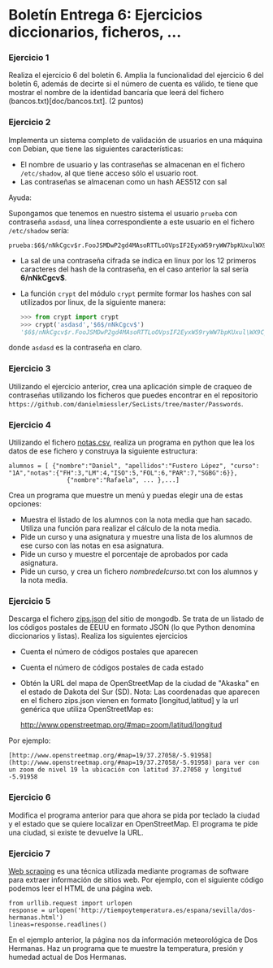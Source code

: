 # Boletín Entrega 6: Ejercicios diccionarios, ficheros, ...

### Ejercicio 1

Realiza el ejercicio 6 del boletín 6. Amplia la funcionalidad del ejercicio 6 del boletín 6, además de decirte si el número de cuenta es válido, te tiene que mostrar el nombre de la identidad bancaría que leerá del fichero (bancos.txt)[doc/bancos.txt]. (2 puntos)

### Ejercicio 2

Implementa un sistema completo de validación de usuarios en una máquina con Debian, que tiene las siguientes características:

* El nombre de usuario y las contraseñas se almacenan en el fichero `/etc/shadow`, al que tiene acceso sólo el usuario root.
* Las contraseñas se almacenan como un hash AES512 con sal

Ayuda:

Supongamos que tenemos en nuestro sistema el usuario `prueba` con contraseña `asdasd`, una línea correspondiente a este usuario en el fichero `/etc/shadow` sería:

	prueba:$6$/nNkCgcv$r.FooJSMDwP2gd4MAsoRTTLoOVpsIF2EyxW59ryWW7bpKUxulWX9CpEWknaDBzHWYJ2q9gqxEyfQl93u7okPa.:15059:0:99999:7::::

* La sal de una contraseña cifrada se indica en linux por los 12 primeros caracteres del hash de la contraseña, en el caso anterior la sal sería **$6$/nNkCgcv$**.
* La función `crypt` del módulo `crypt` permite formar los hashes con sal utilizados por linux, de la siguiente manera:

    ```python
    >>> from crypt import crypt
	>>> crypt('asdasd','$6$/nNkCgcv$')
	'$6$/nNkCgcv$r.FooJSMDwP2gd4MAsoRTTLoOVpsIF2EyxW59ryWW7bpKUxul\WX9CpEWknaDBzHWYJ2q9gqxEyfQl93u7okPa.'
    ```

donde `asdasd` es la contraseña en claro.

### Ejercicio 3

Utilizando el ejercicio anterior, crea una aplicación simple de craqueo de contraseñas utilizando los ficheros que puedes encontrar en el repositorio `https://github.com/danielmiessler/SecLists/tree/master/Passwords`.

### Ejercicio 4

Utilizando el fichero [notas.csv](doc/notas.csv), realiza un programa en python que lea los datos de ese fichero y construya la siguiente estructura: 

    alumnos = [ {"nombre":"Daniel", "apellidos":"Fustero López", "curso": "1A","notas":{"FH":3,"LM":4,"ISO":5,"FOL":6,"PAR":7,"SGBG":6}},
                    {"nombre":"Rafaela", ... },...]

Crea un programa que muestre un menú y puedas elegir una de estas opciones:
    
* Muestra el listado de los alumnos con la nota media que han sacado. Utiliza una función para realizar el cálculo de la nota media.
* Pide un curso y una asignatura y muestre una lista de los alumnos de ese curso con las notas en esa asignatura.
* Pide un curso y muestre el porcentaje de aprobados por cada asignatura.
* Pide un curso, y crea un fichero *nombredelcurso*.txt con los alumnos y la nota media.

### Ejercicio 5

Descarga el fichero [zips.json](docs/zips.json) del sitio de mongodb. Se trata de un listado de los códigos postales de EEUU en formato JSON (lo que Python denomina diccionarios y listas). Realiza los siguientes ejercicios

* Cuenta el número de códigos postales que aparecen
* Cuenta el número de códigos postales de cada estado
* Obtén la URL del mapa de OpenStreetMap de la ciudad de "Akaska" en el estado de Dakota del Sur (SD). Nota: Las coordenadas que aparecen en el fichero zips.json vienen en formato [longitud,latitud] y la url genérica que utiliza OpenStreetMap es:

    http://www.openstreetmap.org/#map=zoom/latitud/longitud

Por ejemplo:

    [http://www.openstreetmap.org/#map=19/37.27058/-5.91958](http://www.openstreetmap.org/#map=19/37.27058/-5.91958) para ver con un zoom de nivel 19 la ubicación con latitud 37.27058 y longitud -5.91958

### Ejercicio 6

Modifica el programa anterior para que ahora se pida por teclado la ciudad y el estado que se quiere localizar en OpenStreetMap. El programa te pide una ciudad, si existe te devuelve la URL.

### Ejercicio 7

[Web scraping](https://es.wikipedia.org/wiki/Web_scraping) es una técnica utilizada mediante programas de software para extraer información de sitios web. Por ejemplo, con el siguiente código podemos leer el HTML de una página web.

    from urllib.request import urlopen
    response = urlopen('http://tiempoytemperatura.es/espana/sevilla/dos-hermanas.html')
    lineas=response.readlines()

En el ejemplo anterior, la página nos da información meteorológica de Dos Hermanas. Haz un programa que te muestre la temperatura, presión y humedad actual de Dos Hermanas.